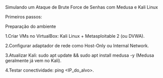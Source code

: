 Simulando um Ataque de Brute Force de Senhas com Medusa e Kali Linux

Primeiros passos:

Preparação do ambiente

1.Criar VMs no VirtualBox: Kali Linux + Metasploitable 2 (ou DVWA).

2.Configurar adaptador de rede como Host-Only ou Internal Network.

3.Atualizar Kali: sudo apt update && sudo apt install medusa -y (Medusa geralmente já vem no Kali).

4.Testar conectividade: ping <IP_do_alvo>.


